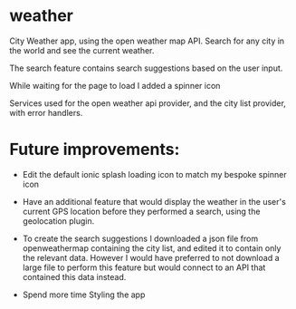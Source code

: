 # weather
City Weather app, using the open weather map API.  Search for any city in the world and 
see the current weather.

The search feature contains search suggestions based on the user input. 

While waiting for the page to load I added a spinner icon

Services used for the open weather api provider, and the city list provider, with error handlers.


# Future improvements:
 
  - Edit the default ionic splash loading icon to match my bespoke spinner icon

  - Have an additional feature that would display the weather in the user's current GPS location before they performed a search, using the geolocation plugin.

  - To create the search suggestions I downloaded a json file from openweathermap containing the city list, and edited it to contain only the relevant data. However I would have preferred to not download a large file to perform this feature but would connect to an API that contained this data instead.

  - Spend more time Styling the app